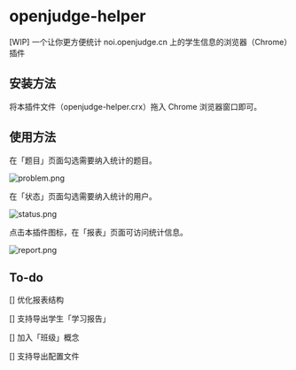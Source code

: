 # openjudge-helper

[WIP] 一个让你更方便统计 noi.openjudge.cn 上的学生信息的浏览器（Chrome）插件

## 安装方法

将本插件文件（openjudge-helper.crx）拖入 Chrome 浏览器窗口即可。

## 使用方法

在「题目」页面勾选需要纳入统计的题目。

![problem.png](https://i.loli.net/2020/08/22/uKOmqMH5lpt9vVy.png)

在「状态」页面勾选需要纳入统计的用户。

![status.png](https://i.loli.net/2020/08/22/pDKOZ9MFW1uLqx3.png)

点击本插件图标，在「报表」页面可访问统计信息。

![report.png](https://i.loli.net/2020/08/22/lHPcegn57ZGRpmj.png)

## To-do

[] 优化报表结构

[] 支持导出学生「学习报告」

[] 加入「班级」概念

[] 支持导出配置文件